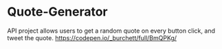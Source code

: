 # Quote-Generator
API project allows users to get a random quote on every button click, and tweet the quote.
https://codepen.io/_burchett/full/BmQPKg/
